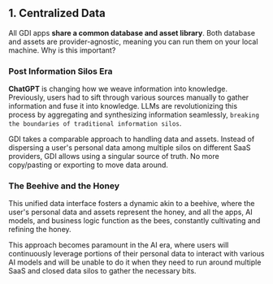 ## 1. Centralized Data

All GDI apps **share a common database and asset library**. Both database and assets are provider-agnostic, meaning you can run them on your local machine. Why is this important?

### Post Information Silos Era

**ChatGPT** is changing how we weave information into knowledge. Previously, users had to sift through various sources manually to gather information and fuse it into knowledge. LLMs are revolutionizing this process by aggregating and synthesizing information seamlessly, `breaking the boundaries of traditional information silos`.

GDI takes a comparable approach to handling data and assets. Instead of dispersing a user's personal data among multiple silos on different SaaS providers, GDI allows using a singular source of truth. No more copy/pasting or exporting to move data around.

### The Beehive and the Honey

This unified data interface fosters a dynamic akin to a beehive, where the user's personal data and assets represent the honey, and all the apps, AI models, and business logic function as the bees, constantly cultivating and refining the honey.

This approach becomes paramount in the AI era, where users will continuously leverage portions of their personal data to interact with various AI models and will be unable to do it when they need to run around multiple SaaS and closed data silos to gather the necessary bits.
